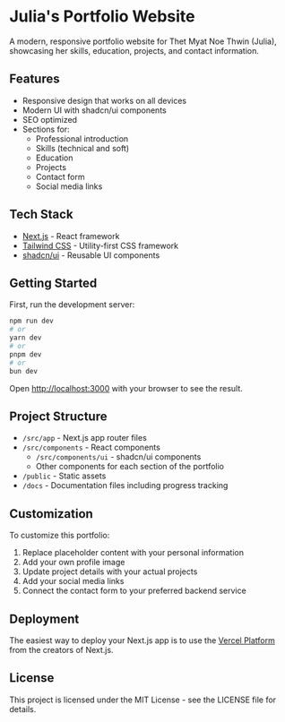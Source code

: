 # Julia's Portfolio Website

A modern, responsive portfolio website for Thet Myat Noe Thwin (Julia), showcasing her skills, education, projects, and contact information.

## Features

- Responsive design that works on all devices
- Modern UI with shadcn/ui components
- SEO optimized
- Sections for:
  - Professional introduction
  - Skills (technical and soft)
  - Education
  - Projects
  - Contact form
  - Social media links

## Tech Stack

- [Next.js](https://nextjs.org) - React framework
- [Tailwind CSS](https://tailwindcss.com) - Utility-first CSS framework
- [shadcn/ui](https://ui.shadcn.com) - Reusable UI components

## Getting Started

First, run the development server:

```bash
npm run dev
# or
yarn dev
# or
pnpm dev
# or
bun dev
```

Open [http://localhost:3000](http://localhost:3000) with your browser to see the result.

## Project Structure

- `/src/app` - Next.js app router files
- `/src/components` - React components
  - `/src/components/ui` - shadcn/ui components
  - Other components for each section of the portfolio
- `/public` - Static assets
- `/docs` - Documentation files including progress tracking

## Customization

To customize this portfolio:

1. Replace placeholder content with your personal information
2. Add your own profile image
3. Update project details with your actual projects
4. Add your social media links
5. Connect the contact form to your preferred backend service

## Deployment

The easiest way to deploy your Next.js app is to use the [Vercel Platform](https://vercel.com/new) from the creators of Next.js.

## License

This project is licensed under the MIT License - see the LICENSE file for details.
